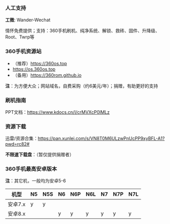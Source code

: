 ### 人工支持
**工微**: Wander-Wechat

情怀免费提供；支持：360手机刷机、纯净系统、解锁、救砖、固件、升降级、Root、Twrp等

### 360手机资源站

* （推荐）https://360os.top
*  https://os.360os.top
* （备用）https://360rom.github.io

**注**：为方便大众；网站域名，自费采购（约6美元/年）；捐赠，有助更好的支持

### 刷机指南
PPT文档：https://www.kdocs.cn/l/crMVXcP0lMLz

### 资源下载
迅雷/资源合集：https://pan.xunlei.com/s/VN8T0M6ULzwPnUcPP9xyBFL-A1?pwd=rc82#

**不限速下载盘**：（暂仅提供捐赠者）

### 360手机最高安卓版本
**注**：其它机，一般均为安卓5-6

|机型 | N5 | N5S | N6 | N6P | N6L | N7 | N7P | N7L |
| -- | ---- | --- | ------ | -- | ---- | -- | ---- | --- | 
安卓7.x| y | y |  |  |  |  |  |  | 
安卓8.x|  |  | y | y | y | y |  y | y |


